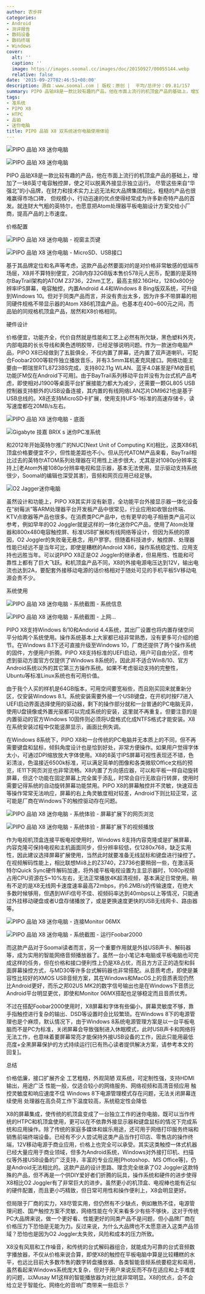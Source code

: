```yaml
---
author: 农步祥
categories:
- Android
- 测评报告
- 数码设备
- 数码终端
- Windows
cover:
  alt: ''
  caption: ''
  image: https://images.soomal.cc/images/doc/20150927/00055144.webp
  relative: false
date: '2015-09-27T02:46:51+08:00'
description: 源自：www.soomal.com | 版权：原创 |  平均/总评分：09.81/157
summary: PIPO 品铂X8是一款比较有趣的产品，他在市面上流行的机顶盒产品的基础上，增加了一块8英寸电容触控屏，既可以当作传统的HTPC和机顶盒使用，更可以在不依靠外接显示器和键盘鼠标的情况下完成系统和应用操作。除了传统的家庭多媒体和娱乐用途，还可用于网络打印服务终端和销售前端终端设备。
tags:
- 准系统
- PIPO X8
- HTPC
- 品铂
- 迷你电脑
title: PIPO 品铂 X8 双系统迷你电脑使用体验
---
```


![PIPO 品铂 X8 迷你电脑](https://images.soomal.cc/images/doc/20150917/00054821_01.webp)



![PIPO 品铂 X8 迷你电脑](https://images.soomal.cc/images/doc/20150917/00054822_01.webp)



PIPO 品铂X8是一款比较有趣的产品，他在市面上流行的机顶盒产品的基础上，增加了一块8英寸电容触控屏，使之可以脱离外接显示独立运行。
尽管这些来自“华强北”的小品牌，在财力和技术实力上远无法和大品牌集团相比，粗糙的产品也很难赢得市场口碑， 但规模小，行动迅速的优点使得经常成为许多新奇特产品的首发。就连财大气粗的英特尔，也愿意把Atom处理器平板电脑设计方案交给小厂商，提高产品的上市速度。



价格配置



![PIPO 品铂 X8 迷你电脑 - 视窗主页键](https://images.soomal.cc/images/doc/20150917/00054825_01.webp)



![PIPO 品铂 X8 迷你电脑 - MicroSD、USB接口](https://images.soomal.cc/images/doc/20150917/00054826_01.webp)



基于其品牌定位和名声等考虑，这款产品必然要面对的是对价格非常敏感的低端市场层，X8并不算特别便宜，2GB内存32GB版本售价578元人民币，配置的是英特尔BayTrail架构的ATOM Z3736，22nm工艺，最高主频2.16GHz，1280x800分辨率IPS屏幕，电容触控，内置Android 4.4和Windows 8 Bing版双系统，可升级到Windows 10。但对于同类产品而言，并没有贵出太多，因为许多不带屏幕的相同硬件规格不带显示器的Atom X86机顶盒产品，也基本在400~600元之间，而品铂的同规格机顶盒产品，居然和X8价格相同。



硬件设计



价格便宜，功能齐全，代价自然就是性能和工艺上必然有所欠缺，黑色塑料外壳，内部电路的长长导线和黄色透明胶带，已经足够说明问题。作为一款迷你电脑产品，PIPO X8已经做到了五脏俱全，不仅内置了屏幕，还内置了双声道喇叭，可配合Foobar2000等软件独立播放音乐，并有3.5mm耳机麦克风接口。网络功能主要由一颗瑞昱RTL8723BS完成，支持802.11g WLAN、蓝牙4.0甚至是FM收音机功能[FM仅在Android下可用]。由于BayTrail系列移动平台并没有为台式机产品考虑，即使相对J1900等桌面平台扩展接能力都大为减少，还需要一颗GL805 USB控制器支持额外的USB设备连接，其内置的有线网络LAN芯片DM9621也是基于USB总线的。X8还支持MicroSD卡扩展，使用支持UFS-1标准的高速存储卡，读写速度都在20MB/s左右。



![PIPO 品铂 X8 迷你电脑 - 底面](https://images.soomal.cc/images/doc/20150917/00054828_01.webp)



![Gigabyte 技嘉 BRIX s 迷你PC准系统](https://images.soomal.cc/images/doc/20140314/00040847_01.webp)



和2012年开始英特尔推广的NUC[Next Unit of Computing Kit]相比，这类X86机顶盒价格要便宜不少，但性能差距也不小。但从历代ATOM产品来看，BayTrail相比过去的英特尔ATOM系列处理器在可用性上进步很大，尤其是对1080p分辨率支持上[老Atom外接1080p分辨率电视和显示器，基本无法使用，显示驱动支持系统很少，Soomal的编辑也深受其害]，音频和网页应用已经足够。



![O2 Jagger迷你电脑](https://images.soomal.cc/images/doc/20150926/00055141_01.webp)



虽然设计和功能上，PIPO X8其实并没有新意，全功能平台外接显示器一体化设备在“树莓派”等ARM处理器平台开发板产品中很常见，行业应用如收银台终端、KTV点歌器等产品也很多。在消费类PC产品中，也有更早的电子相册类产品可以参考，例如早年的O2 Joggler就是这样的一体化迷你PC产品，使用了Atom处理器和800x480电容触控屏、标准USB扩展和有线网络等设计，但因为系统的原因，O2 Joggler的失败毫无悬念，用户寥寥。但随着科技进步，触控屏、处理器性能已经远不是当年可比，即使是糟糕的Android X86，操作系统稳定性、应用支持也远胜当年。可以说PIPO X8正是O2 Joggler的继承者，但易用性、性能和可靠性上都有了巨大飞跃。和机顶盒产品不同，X8的外接电源电压达到12V，输出电流也达到2A，要配套外接移动电源的话价格相对于随处可见的手机平板5V移动电源会贵不少。



系统使用



![PIPO 品铂 X8 迷你电脑 - 系统截图 - 系统信息](https://images.soomal.cc/images/doc/20150917/00054842_01.webp)



![PIPO 品铂 X8 迷你电脑 - 系统截图 - 上网…](https://images.soomal.cc/images/doc/20150917/00054844_01.webp)



PIPO X8支持Windows 8/10和Andorid 4.4系统，其出厂设置也将内置存储空间平分给两个系统使用。操作系统基本上大家都已经非常熟悉，没有更多可介绍的细节。在Windows 8.1下还可直接升级至Windows 10，厂商还提供了两个操作系统的固件，方便用户折腾。PIPO X8支持标准的UEFI启动，用户可自由分区，但考虑到驱动方面官方仅提供了Windows 8系统的，因此并不适合Win8/10、官方Android系统以外的其它第三方操作系统。如果不考虑驱动支持的完整性，Ubuntu等标准Linux系统也有可用价值。



由于我个人买的样机是64GB版本，可用空间要宽裕些，而且刚买回来就重新分区，仅安装Windows 8.1。系统安装需要外接一个USB键盘，在开机时按F7进入UEFI启动界面选择使用的驱动器，剩下的操作部分就和一台普通的PC电脑无异，使用U盘镜像或外置光驱都可以完成系统的安装，这里就不再重复。但要注意的是内置驱动的官方Windows 10固件则必须将U盘格式化成NTFS格式才能安装。X8在系统安装过程中仅能竖屏显示，画面比例失调。



在Windows 8系统下，PIPO X8和一台传统的PC电脑并无本质上的不同，但不再需要键盘和鼠标，倾斜角度设计也是恰到好处，非常方便操作。如果用户觉得字体太小，可通过DPI缩放放大字体使用。X8的8英寸IPS屏幕可视性表现还不错，色彩清淡，色温接近6500k标准，可以满足简单的图像和各类微软Office文档的预览，IE11下网页浏览也非常流畅。X8内置了方向感应器，可以和平板一样自动旋转屏幕，但这个功能在固定屏幕上完全属于添乱，时常会自行无故自行转屏，使用时需要记得系统的自动旋转屏幕功能禁用。PIPO X8的屏幕触控并不灵敏，快速双击等操作常常无法响应，屏幕的右上角灵敏度相对较差，Android下则比较正常，这可能是厂商在Windows下的触控驱动存在问题。



![PIPO 品铂 X8 迷你电脑 - 系统体验 - 屏幕扩展下的网页浏览](https://images.soomal.cc/images/doc/20150927/00055142_01.webp)



![PIPO 品铂 X8 迷你电脑 - 系统体验 - 屏幕扩展下的视频播放](https://images.soomal.cc/images/doc/20150927/00055143_01.webp)



作为电视机顶盒连接平板电视使用时，Windows 8支持内容克隆或是扩展屏幕，内容克隆可保持电视和主机画面同步，但分辨率较低，仅1280x768，缺乏实用性，因此建议选择屏幕扩展使用，当然此时就要准备无线鼠标和键盘进行操控了。在视频解码性能上，相比联想Mii8上的Z3740，Z3736也要稍弱一些，在激活英特尔Quick Sync硬件解码加速，将外接平板电视设置为主显示器时，1080p视频占用CPU资源在5~10%左右，无法正常播放4K超清视频，基本满足日常使用。稍有不足的是X8无线网卡速度速率最高72mbps，约6.2MB/s的传输速度，在绝大多数时候够用，但遇到WiFi信号不佳、视频码率达到40mbps以上等情况，只能通过外挂移动硬盘或者U盘存储播放了，或是更换速度更快的USB无线网卡、路由器等。



![PIPO 品铂 X8 迷你电脑 - 连接Monitor 06MX](https://images.soomal.cc/images/doc/20150927/00055145_01.webp)



![PIPO 品铂 X8 迷你电脑 - 系统截图 - 运行Foobar2000](https://images.soomal.cc/images/doc/20150917/00054843_01.webp)



而这款产品对于Soomal读者而言，另一个重要作用就是外挂USB声卡、解码器等，成为实用的智能网络音频播放器了。虽然一台小笔记本电脑或平板电脑也可完成这样的任务，但在价格和接口便利性上仍是X8占优，而且方方正正的造型和斜面屏幕操控方式，与MD30等许多台式解码器也非常搭配。从音质考虑，即使是兼容性比较好的XMOS USB音频方案，其在Windows和MacOS上的音质表现仍然比Android更好，而乐之邦02US MK2的数字信号输出也是在Windows下音质比Android平台明显更优，即使和Monitor 06MX搭配也足够稳定而且音质优秀。



不过在搭配Foobar2000使用时，X8屏幕和字体有些偏小，屏幕灵敏度不够，靠手指触控进行复杂的输出、DSD等设置时会比较繁琐。在Windows 8下的电源管理也是个麻烦，默认情况下，由于Windows 8系统电源管理方案是以一台平板电脑而不是PC为标准，关闭屏幕会导致强制进入休眠模式，此时USB声卡和网络将无法工作，也意味着要屏幕常亮才能保持外接USB设备的工作，因此只能用最低亮度+全黑屏幕保护的方式持续运行[已有热心读者提供解决方案，请参考本文的回复]。



总结



价格低廉，接口扩展齐全
工艺粗糙，外观简陋
  双系统，可定制性强，支持HDMI输出，用途广泛
  性能一般，仅适合较小的网络服务、网络视频和高清音频应用
触控灵敏度和响应速度不佳
Windows 8下电源管理模式存在问题，无法关闭屏幕连续使用
处理器在高负荷工作下温度较高，系统稳定性会降低



X8的屏幕集成，使传统的机顶盒变成了一台独立工作的迷你电脑，既可以当作传统的HTPC和机顶盒使用，更可以在不依靠外接显示器和键盘鼠标的情况下完成系统和应用操作。除了传统的家庭多媒体和娱乐用途，还可用于网络打印服务终端和销售前端终端设备。已经有不少人尝试用这类产品当作打印店、零售店的操作终端，12V移动电源于商业应用，价格上也完全可以承受。其实这类触控一体式机器已经大量应用于商业领域，但多为Android系统，Windows对外接打印机、扫描仪等外接USB设备的广泛支持，丰富的专业应用[Photoshop、MS Office等]，仍是Android无法相比的。这款产品的设计思路、理念完全继承了O2 Joggler这款特殊的产品，但不再是一个供DIY爱好者们折腾的玩具，操作系统和硬件的进步使得X8相比O2 Joggler有了非常巨大的进步。虽然更小的机顶盒、电视棒也能有近似的硬件配置，而且更小巧精致，但日常可用性和操作便利上，X8会明显更好。



但局限于厂商的实力，X8尽管实用，但仍然有不少缺点，例如散热不佳，电源管理问题、国产触控方案不灵敏，网络性能在今天来看多少有些不够快，这对于传统PC大品牌来说，做一个更好看、性能更好的同类产品不是问题，但小品牌厂商在价格压力下恐怕是无能为力。反过来说，为什么大品牌也不太愿意进入这类产品领域？恐怕也是因为O2 Joggler太失败，风险和成本的压力所致。



X8没有风扇和工作噪音，和传统的台式解码器组合，就能成为可靠的台式音频数字播放器，不仅从价格来说合算，即使X8的触控在平板电脑中算是比较糟糕的水平，也远比目前大多数市售的数字转盘播放器、各类智能音频系统要稳定和易用，虽然看起来Windows系统庞大复杂，但对于用户来说反而不存在适应和上手难度的问题，以Musay M1这样的智能播放器为对比就非常明显。X8的优点，会不会给立足于智能化、网络化的音响厂商带来一些启示？